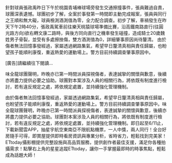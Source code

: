 針對球員張政禹昨日下午於桃園青埔棒球場旁發生交通擦撞事件，張員難過自責，球團深表遺憾。球團初步了解，全案於事發第一時間即主動完成報案，張員與同行之王順和無大礙，球員檢測酒測值為零，全力配合調查。初步了解，車禍發生在昨天下午2時40分，張政禹駕車前往樂天桃猿球場準備比賽，沿高鐵南路直行(往圓光路方向)欲右轉文康二路時，與後方同向直行之機車發生碰撞，造成騎士20歲魏姓男子骨裂，並受有多處擦挫傷，雙方酒測值為0，詳細肇事原因尚待釐清。
由於傷者無法回憶事發經過，家屬透過網路集氣，希望早日釐清真相與責任歸屬，也盼望孩子能順利康復，重返熱愛的運動場上。警方目前持續調查肇事原因中。


[廣告]請繼續往下閱讀...



味全龍球團聲明，昨晚亦已第一時間派員探視傷者，表達誠摯的關懷與歉意，後續亦將盡力提供必要之協助。球團對本案涉及人員的相關行為，將依既有制度進行檢討，若有違反規定之處，將依規定處置，並持續強化管理機制。 


由於傷者無法回憶事發經過，家屬透過網路集氣，希望早日釐清真相與責任歸屬，也盼望孩子能順利康復，重返熱愛的運動場上。警方目前持續調查肇事原因中。味全龍球團聲明，昨晚亦已第一時間派員探視傷者，表達誠摯的關懷與歉意，後續亦將盡力提供必要之協助。球團對本案涉及人員的相關行為，將依既有制度進行檢討，若有違反規定之處，將依規定處置，並持續強化管理機制。即日起至6/11止，下載新聞雲APP，抽星宇航空東南亞不限航點機票，一人中獎，兩人同行！全台好房隨手可得，即賞屋提供即時看房資訊與專業分析，省時省力，輕鬆找到完美家！ETtoday攝影棚提供完整設施與高品質服務，提供創作者最佳支援，滿足你各種拍攝需求！點擊右上角的星星追蹤ETtoday，讓你一手掌握最即時的時事焦點，輕鬆成為話題大師！